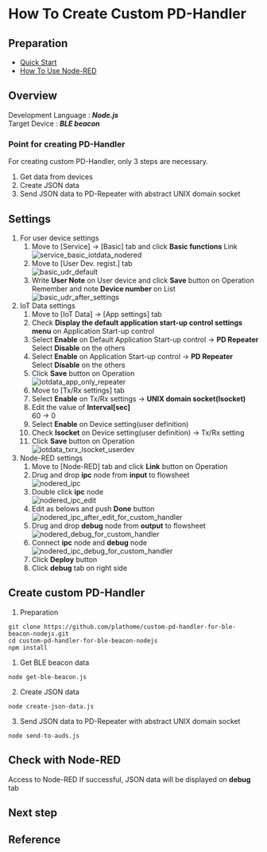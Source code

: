 # How To Create Custom PD-Handler

## Preparation
* [Quick Start](/doc_source/vx2/QuickStart.md)
* [How To Use Node-RED](/doc_source/vx2/HowToUseNodered.md)  

## Overview
Development Language : ***Node.js***  
Target Device : ***BLE beacon***  

### Point for creating PD-Handler
For creating custom PD-Handler, only 3 steps are necessary.
1. Get data from devices
1. Create JSON data
1. Send JSON data to PD-Repeater with abstract UNIX domain socket

## Settings
1. For user device settings  
    1. Move to [Service] -> [Basic] tab and click **Basic functions** Link  
    ![service_basic_iotdata_nodered](/image/webui/service_basic_iotdata_nodered.png)
    1. Move to [User Dev. regist.] tab  
    ![basic_udr_default](/image/webui/basic_udr_default.png)
    1. Write **User Note** on User device and click **Save** button on Operation  
    Remember and note **Device number** on List
    ![basic_udr_after_settings](/image/webui/basic_udr_after_settings.png)
1. IoT Data settings  
    1. Move to [IoT Data] -> [App settings] tab  
    1. Check **Display the default application start-up control settings menu** on Application Start-up control  
    1. Select **Enable** on Default Application Start-up control -> **PD Repeater**  
    Select **Disable** on the others
    1. Select **Enable** on Application Start-up control -> **PD Repeater**  
    Select **Disable** on the others
    1. Click **Save** button on Operation  
    ![iotdata_app_only_repeater](/image/webui/iotdata_app_only_repeater.png)
    1. Move to [Tx/Rx settings] tab  
    1. Select **Enable** on Tx/Rx settings -> **UNIX domain socket(lsocket)**  
    1. Edit the value of **Interval[sec]**  
    60 -> 0  
    1. Select **Enable** on Device setting(user definition)
    1. Check **lsocket** on Device setting(user definition) -> Tx/Rx setting
    1. Click **Save** button on Operation  
    ![iotdata_txrx_lsocket_userdev](/image/webui/iotdata_txrx_lsocket_userdev.png)
1. Node-RED settings  
    1. Move to [Node-RED] tab and click **Link** button on Operation  
    1. Drug and drop **ipc** node from **input** to flowsheet  
    ![nodered_ipc](/image/webui/nodered_ipc.png)  
    1. Double click **ipc** node  
    ![nodered_ipc_edit](/image/webui/nodered_ipc_edit.png)  
    1. Edit as belows and push **Done** button 
    ![nodered_ipc_after_edit_for_custom_handler](/image/webui/nodered_ipc_after_edit_for_custom_handler.png)  
    1. Drug and drop **debug** node from **output** to flowsheet  
    ![nodered_debug_for_custom_handler](/image/webui/nodered_debug_for_custom_handler.png)  
    1. Connect **ipc** node and **debug** node  
    ![nodered_ipc_debug_for_custom_handler](/image/webui/nodered_ipc_debug_for_custom_handler.png)  
    1. Click **Deploy** button  
    1. Click **debug** tab on right side   

## Create custom PD-Handler
1. Preparation
```
git clone https://github.com/plathome/custom-pd-handler-for-ble-beacon-nodejs.git
cd custom-pd-handler-for-ble-beacon-nodejs
npm install
```

1. Get BLE beacon data
```
node get-ble-beacon.js
```

2. Create JSON data
```
node create-json-data.js
```

3. Send JSON data to PD-Repeater with abstract UNIX domain socket
```
node send-to-auds.js
```

## Check with Node-RED
Access to Node-RED
If successful, JSON data will be displayed on **debug** tab

## Next step

## Reference

